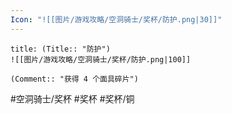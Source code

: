 ```yaml
---
Icon: "![[图片/游戏攻略/空洞骑士/奖杯/防护.png|30]]"
---
```

```ad-common-bronze-trophy
title: (Title:: "防护")
![[图片/游戏攻略/空洞骑士/奖杯/防护.png|100]]

(Comment:: "获得 4 个面具碎片")
```

#空洞骑士/奖杯 #奖杯 #奖杯/铜
